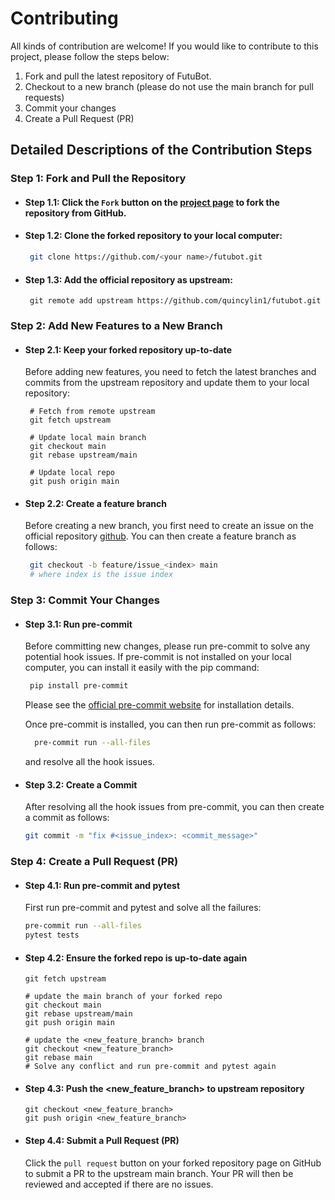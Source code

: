 # Contributing

All kinds of contribution are welcome! If you would like to contribute to this project, please follow the steps below:

1. Fork and pull the latest repository of FutuBot.
2. Checkout to a new branch (please do not use the main branch for pull requests)
3. Commit your changes
4. Create a Pull Request (PR)

## Detailed Descriptions of the Contribution Steps

### Step 1: Fork and Pull the Repository

- #### Step 1.1: Click the `Fork` button on the [project page](https://github.com/quincylin1/futubot) to fork the repository from GitHub.
- #### Step 1.2: Clone the forked repository to your local computer:
  ```bash
   git clone https://github.com/<your name>/futubot.git
  ```
- #### Step 1.3: Add the official repository as upstream:
  ```shell
   git remote add upstream https://github.com/quincylin1/futubot.git
  ```

### Step 2: Add New Features to a New Branch

- #### Step 2.1: Keep your forked repository up-to-date

  Before adding new features, you need to fetch the latest branches and commits from the upstream repository and update them to your local repository:

  ```shell
   # Fetch from remote upstream
   git fetch upstream

   # Update local main branch
   git checkout main
   git rebase upstream/main

   # Update local repo
   git push origin main
  ```

- #### Step 2.2: Create a feature branch

  Before creating a new branch, you first need to create an issue on the official repository [github](https://github.com/quincylin1/futubot). You can then create a feature branch as follows:

  ```bash
   git checkout -b feature/issue_<index> main
   # where index is the issue index
  ```

### Step 3: Commit Your Changes

- #### Step 3.1: Run pre-commit

  Before committing new changes, please run pre-commit to solve any potential hook issues. If pre-commit is not installed on your local computer, you can install it easily with the pip command:

  ```bash
   pip install pre-commit
  ```

  Please see the [official pre-commit website](https://pre-commit.com/) for installation details.

  Once pre-commit is installed, you can then run pre-commit as follows:

  ```bash
    pre-commit run --all-files
  ```

  and resolve all the hook issues.

- #### Step 3.2: Create a Commit

  After resolving all the hook issues from pre-commit, you can then create a commit as follows:

  ```bash
  git commit -m "fix #<issue_index>: <commit_message>"
  ```

### Step 4: Create a Pull Request (PR)

- #### Step 4.1: Run pre-commit and pytest

  First run pre-commit and pytest and solve all the failures:

  ```bash
  pre-commit run --all-files
  pytest tests
  ```

- #### Step 4.2: Ensure the forked repo is up-to-date again

  ```
  git fetch upstream

  # update the main branch of your forked repo
  git checkout main
  git rebase upstream/main
  git push origin main

  # update the <new_feature_branch> branch
  git checkout <new_feature_branch>
  git rebase main
  # Solve any conflict and run pre-commit and pytest again
  ```

- #### Step 4.3: Push the \<new_feature_branch> to upstream repository

  ```
  git checkout <new_feature_branch>
  git push origin <new_feature_branch>
  ```

- #### Step 4.4: Submit a Pull Request (PR)

  Click the `pull request` button on your forked repository page on GitHub to submit a PR to the upstream main branch. Your PR will then be reviewed and accepted if there are no issues.
